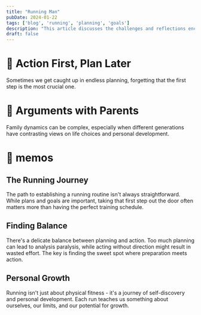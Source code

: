 ```yaml
---
title: "Running Man"
pubDate: 2024-01-22
tags: ['blog', 'running', 'planning', 'goals']
description: "This article discusses the challenges and reflections encountered in creating a running plan, emphasizing the importance of action and finding balance between planning and goal-setting."
draft: false
---
```


# 🏃 Action First, Plan Later

Sometimes we get caught up in endless planning, forgetting that the first step is the most crucial one.

# 🧘 Arguments with Parents

Family dynamics can be complex, especially when different generations have contrasting views on life choices and personal development.

# 📝 memos

## The Running Journey

The path to establishing a running routine isn't always straightforward. While plans and goals are important, taking that first step out the door often matters more than having the perfect training schedule.

## Finding Balance

There's a delicate balance between planning and action. Too much planning can lead to analysis paralysis, while acting without direction might result in wasted effort. The key is finding the sweet spot where preparation meets action.

## Personal Growth

Running isn't just about physical fitness - it's a journey of self-discovery and personal development. Each run teaches us something about ourselves, our limits, and our potential for growth.